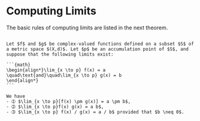 # Computing Limits

The basic rules of computing limits are listed in the next theorem.


````{prf:theorem}

Let $f$ and $g$ be complex-valued functions defined on a subset $S$ of a metric space $(X,d)$. Let $p$ be an accumulation point of $S$, and suppose that the following limits exist:

```{math}
\begin{align*}\lim_{x \to p} f(x) = a
\quad\text{and}\quad\lim_{x \to p} g(x) = b
\end{align*}
```

We have
- ➀ $\lim_{x \to p}[f(x) \pm g(x)] = a \pm b$,
- ➁ $\lim_{x \to p}f(x) g(x) = a b$,
- ➂ $\lim_{x \to p} f(x) / g(x) = a / b$ provided that $b \neq 0$.
````
